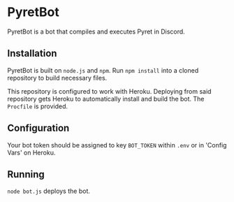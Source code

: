 # PyretBot
PyretBot is a bot that compiles and executes Pyret in Discord. 

## Installation
PyretBot is built on `node.js` and `npm`. Run
`
npm install
`
into a cloned repository to build necessary files. 

This repository is configured to work with Heroku. Deploying from said repository gets Heroku to automatically install and build the bot. The `Procfile` is provided. 

## Configuration
Your bot token should be assigned to key `BOT_TOKEN` within `.env` or in 'Config Vars' on Heroku. 

## Running
`
node bot.js
`
deploys the bot. 
